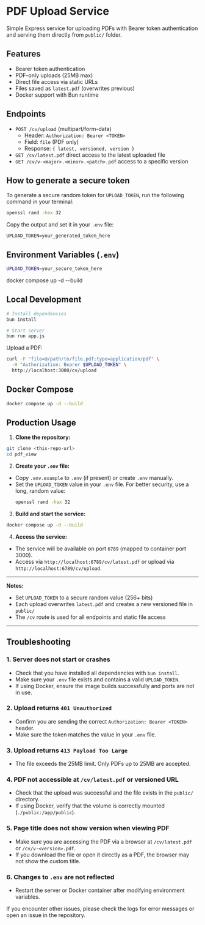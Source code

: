  # PDF Upload Service

Simple Express service for uploading PDFs with Bearer token authentication and serving them directly from `public/` folder.

## Features
- Bearer token authentication
- PDF-only uploads (25MB max)
- Direct file access via static URLs
- Files saved as `latest.pdf` (overwrites previous)
- Docker support with Bun runtime

## Endpoints

- `POST /cv/upload` (multipart/form-data)
  - Header: `Authorization: Bearer <TOKEN>`
  - Field: `file` (PDF only)
  - Response: `{ latest, versioned, version }`
- `GET /cv/latest.pdf` direct access to the latest uploaded file
- `GET /cv/v-<major>.<minor>.<patch>.pdf` access to a specific version


## How to generate a secure token

To generate a secure random token for `UPLOAD_TOKEN`, run the following command in your terminal:

```sh
openssl rand -hex 32
```

Copy the output and set it in your `.env` file:

```env
UPLOAD_TOKEN=your_generated_token_here
```

## Environment Variables (`.env`)
```bash
UPLOAD_TOKEN=your_secure_token_here
```

docker compose up -d --build
## Local Development
```bash
# Install dependencies
bun install

# Start server
bun run app.js
```

Upload a PDF:
```bash
curl -F "file=@/path/to/file.pdf;type=application/pdf" \
  -H "Authorization: Bearer $UPLOAD_TOKEN" \
  http://localhost:3000/cv/upload
```

## Docker Compose

```bash
docker compose up -d --build
```

## Production Usage

1. **Clone the repository:**
  ```sh
  git clone <this-repo-url>
  cd pdf_view
  ```

2. **Create your `.env` file:**
  - Copy `.env.example` to `.env` (if present) or create `.env` manually.
  - Set the `UPLOAD_TOKEN` value in your `.env` file. For better security, use a long, random value:
    ```sh
    openssl rand -hex 32
    ```

3. **Build and start the service:**
  ```sh
  docker compose up -d --build
  ```

4. **Access the service:**
  - The service will be available on port `6789` (mapped to container port 3000).
  - Access via `http://localhost:6789/cv/latest.pdf` or upload via `http://localhost:6789/cv/upload`.

---

**Notes:**
- Set `UPLOAD_TOKEN` to a secure random value (256+ bits)
- Each upload overwrites `latest.pdf` and creates a new versioned file in `public/`
- The `/cv` route is used for all endpoints and static file access

---

## Troubleshooting

### 1. Server does not start or crashes
- Check that you have installed all dependencies with `bun install`.
- Make sure your `.env` file exists and contains a valid `UPLOAD_TOKEN`.
- If using Docker, ensure the image builds successfully and ports are not in use.

### 2. Upload returns `401 Unauthorized`
- Confirm you are sending the correct `Authorization: Bearer <TOKEN>` header.
- Make sure the token matches the value in your `.env` file.

### 3. Upload returns `413 Payload Too Large`
- The file exceeds the 25MB limit. Only PDFs up to 25MB are accepted.

### 4. PDF not accessible at `/cv/latest.pdf` or versioned URL
- Check that the upload was successful and the file exists in the `public/` directory.
- If using Docker, verify that the volume is correctly mounted (`./public:/app/public`).

### 5. Page title does not show version when viewing PDF
- Make sure you are accessing the PDF via a browser at `/cv/latest.pdf` or `/cv/v-<version>.pdf`.
- If you download the file or open it directly as a PDF, the browser may not show the custom title.

### 6. Changes to `.env` are not reflected
- Restart the server or Docker container after modifying environment variables.

If you encounter other issues, please check the logs for error messages or open an issue in the repository.
